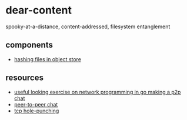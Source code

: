 # dear-content

spooky-at-a-distance, content-addressed, filesystem entanglement

## components
- [hashing files in object store](http://github.com/filwisher/digestif)

## resources
- [useful looking exercise on network programming in go making a p2p chat](http://commondatastorage.googleapis.com/io-2013/presentations/4053%20-%20Whispering%20Gophers.pdf)
- [peer-to-peer chat](http://github.com/filwisher/chat)
- [tcp hole-punching](https://pdos.csail.mit.edu/papers/p2pnat.pdf)
